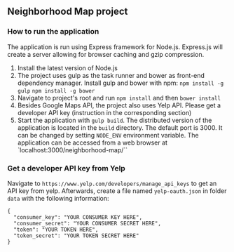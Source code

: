 ## Neighborhood Map project

### How to run the application

The application is run using Express framework for Node.js. Express.js will create a server allowing for browser caching and gzip compression.

1. Install the latest version of Node.js
1. The project uses gulp as the task runner and bower as front-end dependency manager. Install gulp and bower with npm: `npm install -g gulp` `npm install -g bower`
1. Navigate to project's root and run `npm install` and then `bower install`
1. Besides Google Maps API, the project also uses Yelp API. Please get a developer API key (instruction in the corresponding section)
1. Start the application with `gulp build`. The distributed version of the application is located in the `build` directory. The default port is 3000. It can be changed by setting `NODE_ENV` environment variable. The application can be accessed from a web browser at `localhost:3000/neighborhood-map/``

### Get a developer API key from Yelp

Navigate to `https://www.yelp.com/developers/manage_api_keys` to get an API key from yelp. Afterwards, create a file named `yelp-oauth.json` in folder `data` with the following information:

```
{
  "consumer_key": "YOUR CONSUMER KEY HERE",
  "consumer_secret": "YOUR CONSUMER SECRET HERE",
  "token": "YOUR TOKEN HERE",
  "token_secret": "YOUR TOKEN SECRET HERE"
}
```
